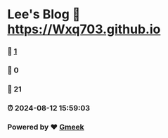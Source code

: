 # Lee's Blog :link: https://Wxq703.github.io 
### :page_facing_up: [1](https://Wxq703.github.io/tag.html) 
### :speech_balloon: 0 
### :hibiscus: 21 
### :alarm_clock: 2024-08-12 15:59:03 
### Powered by :heart: [Gmeek](https://github.com/Meekdai/Gmeek)
